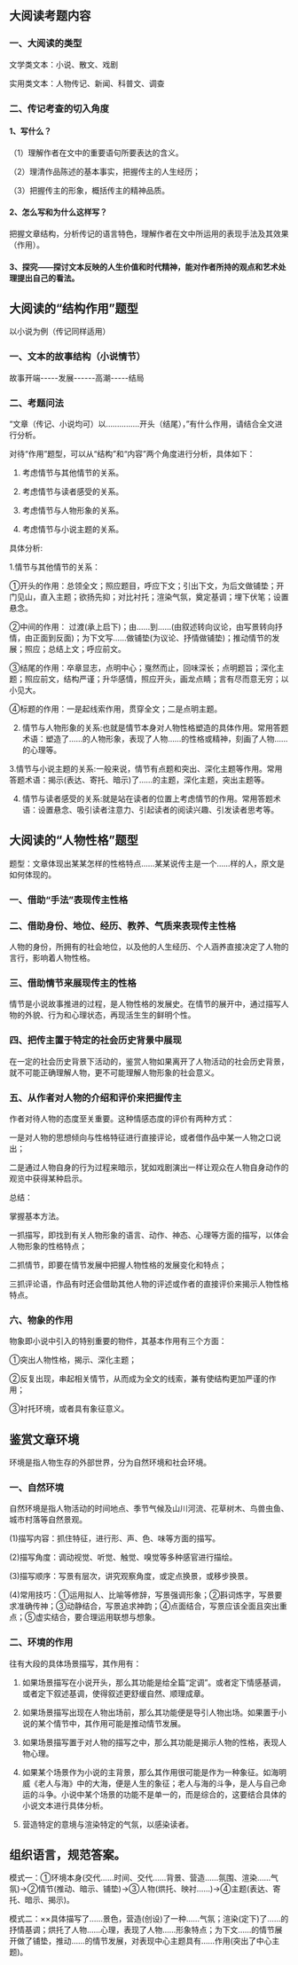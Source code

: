 
## 大阅读考题内容

### 一、大阅读的类型

文学类文本：小说、散文、戏剧

实用类文本：人物传记、新闻、科普文、调查

### 二、传记考查的切入角度

#### 1、写什么？

（1）理解作者在文中的重要语句所要表达的含义。

（2）理清作品陈述的基本事实，把握传主的人生经历；

（3）把握传主的形象，概括传主的精神品质。

#### 2、怎么写和为什么这样写？

把握文章结构，分析传记的语言特色，理解作者在文中所运用的表现手法及其效果（作用）。

#### 3、探究——探讨文本反映的人生价值和时代精神，能对作者所持的观点和艺术处理提出自己的看法。

## 大阅读的“结构作用”题型

以小说为例（传记同样适用）

### 一、文本的故事结构（小说情节）

故事开端-----发展------高潮-----结局

### 二、考题问法

“文章（传记、小说均可）以……………开头（结尾），”有什么作用，请结合全文进行分析。

对待“作用”题型，可以从“结构”和“内容”两个角度进行分析，具体如下：

1. 考虑情节与其他情节的关系。

2. 考虑情节与读者感受的关系。

3. 考虑情节与人物形象的关系。

4. 考虑情节与小说主题的关系。

具体分析:

1.情节与其他情节的关系：

①开头的作用：总领全文；照应题目，呼应下文；引出下文，为后文做铺垫；开门见山，直入主题；欲扬先抑；对比衬托；渲染气氛，奠定基调；埋下伏笔；设置悬念。

②中间的作用： 过渡(承上启下)；由……到……(由叙述转向议论，由写景转向抒情，由正面到反面)；为下文写……做铺垫(为议论、抒情做铺垫)；推动情节的发展；照应；总结上文；呼应前文。

③结尾的作用：卒章显志，点明中心；戛然而止，回味深长；点明题旨；深化主题；照应前文，结构严谨；升华感情，照应开头，画龙点睛；言有尽而意无穷；以小见大。

④标题的作用：一是起线索作用，贯穿全文；二是点明主题。

2. 情节与人物形象的关系:也就是情节本身对人物性格塑造的具体作用。常用答题术语：塑造了……的人物形象，表现了人物……的性格或精神，刻画了人物……的心理等。

3.情节与小说主题的关系:一般来说，情节有点题和突出、深化主题等作用。常用答题术语：揭示(表达、寄托、暗示)了……的主题，深化主题，突出主题等。

4. 情节与读者感受的关系:就是站在读者的位置上考虑情节的作用。常用答题术语：设置悬念、吸引读者注意力、引起读者的阅读兴趣、引发读者思考等。

## 大阅读的“人物性格”题型

题型：文章体现出某某怎样的性格特点……某某说传主是一个……样的人，原文是如何体现的。

### 一、借助“手法”表现传主性格

### 二、借助身份、地位、经历、教养、气质来表现传主性格

人物的身份，所拥有的社会地位，以及他的人生经历、个人涵养直接决定了人物的言行，影响着人物性格。

### 三、借助情节来展现传主的性格

情节是小说故事推进的过程，是人物性格的发展史。在情节的展开中，通过描写人物的外貌、行为和心理状态，再现活生生的鲜明个性。

### 四、把传主置于特定的社会历史背景中展现

在一定的社会历史背景下活动的，鉴赏人物如果离开了人物活动的社会历史背景，就不可能正确理解人物，更不可能理解人物形象的社会意义。

### 五、从作者对人物的介绍和评价来把握传主

作者对待人物的态度至关重要。这种情感态度的评价有两种方式：

一是对人物的思想倾向与性格特征进行直接评论，或者借作品中某一人物之口说出；

二是通过人物自身的行为过程来暗示，犹如戏剧演出一样让观众在人物自身动作的观览中获得某种启示。

总结：

掌握基本方法。

一抓描写，即找到有关人物形象的语言、动作、神态、心理等方面的描写，以体会人物形象的性格特点；

二抓情节，即要在情节发展中把握人物性格的发展变化和特点；

三抓评论语，作品有时还会借助其他人物的评述或作者的直接评价来揭示人物性格特点。

### 六、物象的作用

物象即小说中引入的特别重要的物件，其基本作用有三个方面：

①突出人物性格，揭示、深化主题；

②反复出现，串起相关情节，从而成为全文的线索，兼有使结构更加严谨的作用；

③衬托环境，或者具有象征意义。

## 鉴赏文章环境

环境是指人物生存的外部世界，分为自然环境和社会环境。

### 一、自然环境

自然环境是指人物活动的时间地点、季节气候及山川河流、花草树木、鸟兽虫鱼、城市村落等自然景观。

(1)描写内容：抓住特征，进行形、声、色、味等方面的描写。

(2)描写角度：调动视觉、听觉、触觉、嗅觉等多种感官进行描绘。

(3)描写顺序：写景有层次，讲究观察角度，或定点换景，或移步换景。

(4)常用技巧：①运用拟人、比喻等修辞，写景强调形象；②斟词炼字，写景要求准确传神；③动静结合，写景追求神韵；④点面结合，写景应该全面且突出重点；⑤虚实结合，要合理运用联想与想象。

### 二、环境的作用

往有大段的具体场景描写，其作用有：

1. 如果场景描写在小说开头，那么其功能是给全篇“定调”。或者定下情感基调，或者定下叙述基调，使得叙述更舒缓自然、顺理成章。

2. 如果场景描写出现在人物出场前，那么其功能便是导引人物出场。如果置于小说的某个情节中，其作用可能是推动情节发展。

3. 如果场景描写置于对人物的描写之中，那么其功能是揭示人物的性格，表现人物心理。

4. 如果某个场景作为小说的主背景，那么其作用很可能是作为一种象征。如海明威《老人与海》中的大海，便是人生的象征；老人与海的斗争，是人与自己命运的斗争。小说中某个场景的功能不是单一的，而是综合的，这要结合具体的小说文本进行具体分析。

5. 营造特定的意境与渲染特定的气氛，以感染读者。

## 组织语言，规范答案。

模式一：①环境本身(交代……时间、交代……背景、营造……氛围、渲染……气氛)→②情节(推动、暗示、铺垫)→③人物(烘托、映衬……)→④主题(表达、寄托、暗示、揭示)。

模式二：××具体描写了……景色，营造(创设)了一种……气氛；渲染(定下)了……的抒情基调；烘托了人物……心理，表现了人物……形象特点；为下文……的情节展开做了铺垫，推动……的情节发展，对表现中心主题具有……作用(突出了中心主题)。